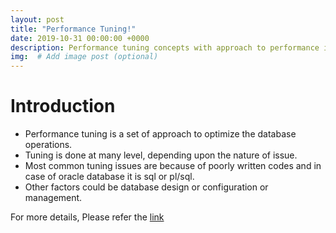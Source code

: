 ```yaml
---
layout: post
title: "Performance Tuning!"
date: 2019-10-31 00:00:00 +0000
description: Performance tuning concepts with approach to performance in Oracle Database. # Add post description (optional)
img:  # Add image post (optional)
---
```


# Introduction

* Performance tuning is a set of approach to optimize the database operations.
* Tuning is done at many level, depending upon the nature of issue.
* Most common tuning issues are because of poorly written codes and in case of oracle database it is sql or pl/sql.
* Other factors could be database design or configuration or management.

For more details, Please refer the [link](https://github.com/rajnathsah/PerformanceTuning_Oracle) 
